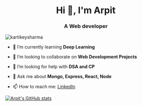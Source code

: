 <h1 align="center">Hi 👋, I'm Arpit</h1>
<h3 align="center">A Web developer</h3>

<p align="left"> <img src="https://komarev.com/ghpvc/?username=arpitm859&label=Profile%20views&color=0e75b6&style=flat" alt="kartikeysharma" /> </p>

- 🌱 I’m currently learning **Deep Learning**

- 👯 I’m looking to collaborate on **Web Development Projects**

- 🤝 I’m looking for help with **DSA and CP**

- 💬 Ask me about **Mongo, Express, React, Node**

- 📫 How to reach me: <a href="https://www.linkedin.com/in/arpit-maurya-98760419b/">LinkedIn</a>

[![Arpit's GitHub stats](https://github-readme-stats.vercel.app/api?username=arpitm859&show_icons=true&theme=radical)](https://github.com/arpitm859)

